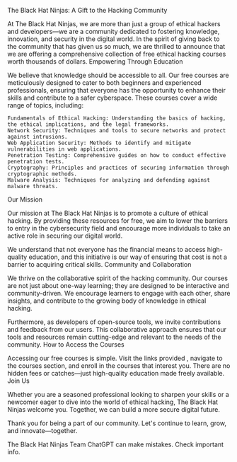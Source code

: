The Black Hat Ninjas: A Gift to the Hacking Community

At The Black Hat Ninjas, we are more than just a group of ethical hackers and developers—we are a community dedicated to fostering knowledge, innovation, and security in the digital world. In the spirit of giving back to the community that has given us so much, we are thrilled to announce that we are offering a comprehensive collection of free ethical hacking courses worth thousands of dollars.
Empowering Through Education

We believe that knowledge should be accessible to all. Our free courses are meticulously designed to cater to both beginners and experienced professionals, ensuring that everyone has the opportunity to enhance their skills and contribute to a safer cyberspace. These courses cover a wide range of topics, including:

    Fundamentals of Ethical Hacking: Understanding the basics of hacking, the ethical implications, and the legal frameworks.
    Network Security: Techniques and tools to secure networks and protect against intrusions.
    Web Application Security: Methods to identify and mitigate vulnerabilities in web applications.
    Penetration Testing: Comprehensive guides on how to conduct effective penetration tests.
    Cryptography: Principles and practices of securing information through cryptographic methods.
    Malware Analysis: Techniques for analyzing and defending against malware threats.

Our Mission

Our mission at The Black Hat Ninjas is to promote a culture of ethical hacking. By providing these resources for free, we aim to lower the barriers to entry in the cybersecurity field and encourage more individuals to take an active role in securing our digital world.

We understand that not everyone has the financial means to access high-quality education, and this initiative is our way of ensuring that cost is not a barrier to acquiring critical skills.
Community and Collaboration

We thrive on the collaborative spirit of the hacking community. Our courses are not just about one-way learning; they are designed to be interactive and community-driven. We encourage learners to engage with each other, share insights, and contribute to the growing body of knowledge in ethical hacking.

Furthermore, as developers of open-source tools, we invite contributions and feedback from our users. This collaborative approach ensures that our tools and resources remain cutting-edge and relevant to the needs of the community.
How to Access the Courses

Accessing our free courses is simple. Visit the links provided , navigate to the courses section, and enroll in the courses that interest you. There are no hidden fees or catches—just high-quality education made freely available.
Join Us

Whether you are a seasoned professional looking to sharpen your skills or a newcomer eager to dive into the world of ethical hacking, The Black Hat Ninjas welcome you. Together, we can build a more secure digital future.

Thank you for being a part of our community. Let's continue to learn, grow, and innovate—together.

The Black Hat Ninjas Team
ChatGPT can make mistakes. Check important info.
